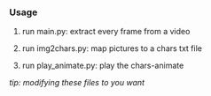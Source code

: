 ### Usage

1. run main.py: extract every frame from a video

2. run img2chars.py: map pictures to a chars txt file

3. run play_animate.py: play the chars-animate

*tip: modifying these files to you want*